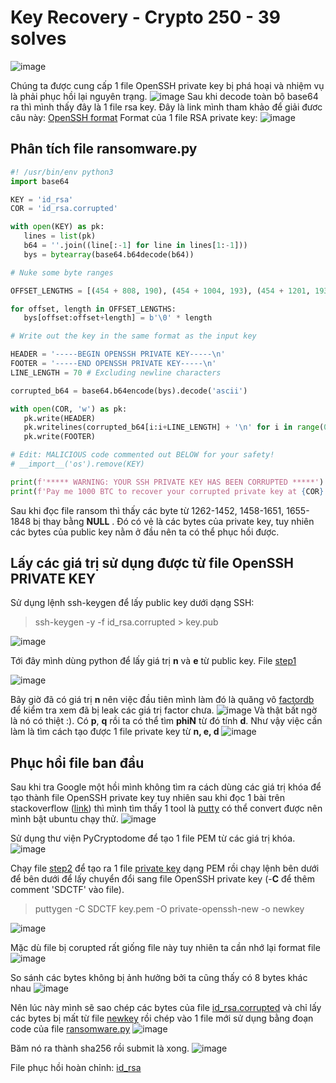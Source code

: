 # Key Recovery - Crypto 250 - 39 solves
![image](https://user-images.githubusercontent.com/92845822/167410209-c5f6a18c-c9ea-4812-9273-5092fb48cfca.png)

Chúng ta được cung cấp 1 file OpenSSH private key bị phá hoại và nhiệm vụ là phải phục hồi lại nguyên trạng. 
![image](https://user-images.githubusercontent.com/92845822/167399716-e59e7a95-e7b8-49f1-be85-9cb0cd7f7c9e.png)
Sau khi decode toàn bộ base64 ra thì mình thấy đây là 1 file rsa key. Đây là link mình tham khảo để giải đươc câu này: [OpenSSH format](https://coolaj86.com/articles/openssh-vs-openssl-key-formats/)
Format của 1 file RSA private key: 
![image](https://user-images.githubusercontent.com/92845822/167376189-7c72b22b-638f-4e7d-9ccd-a0e98ac31306.png)
## Phân tích file ransomware.py

 ```python
 #! /usr/bin/env python3
import base64

KEY = 'id_rsa'
COR = 'id_rsa.corrupted'

with open(KEY) as pk:
    lines = list(pk)
    b64 = ''.join((line[:-1] for line in lines[1:-1]))
    bys = bytearray(base64.b64decode(b64))

# Nuke some byte ranges

OFFSET_LENGTHS = [(454 + 808, 190), (454 + 1004, 193), (454 + 1201, 193)] # Specific to this type of key, may not work for others...

for offset, length in OFFSET_LENGTHS:
    bys[offset:offset+length] = b'\0' * length

# Write out the key in the same format as the input key

HEADER = '-----BEGIN OPENSSH PRIVATE KEY-----\n'
FOOTER = '-----END OPENSSH PRIVATE KEY-----\n'
LINE_LENGTH = 70 # Excluding newline characters

corrupted_b64 = base64.b64encode(bys).decode('ascii')

with open(COR, 'w') as pk:
    pk.write(HEADER)
    pk.writelines(corrupted_b64[i:i+LINE_LENGTH] + '\n' for i in range(0, len(corrupted_b64), LINE_LENGTH))
    pk.write(FOOTER)

# Edit: MALICIOUS code commented out BELOW for your safety!
# __import__('os').remove(KEY)

print(f'***** WARNING: YOUR SSH PRIVATE KEY HAS BEEN CORRUPTED *****')
print(f'Pay me 1000 BTC to recover your corrupted private key at {COR}')
 ```
Sau khi đọc file ransom thì thấy các byte từ 1262-1452, 1458-1651, 1655-1848 bị thay bằng **NULL** . Đó có vẻ là các bytes của private key, tuy nhiên các bytes của public key nằm ở đầu nên ta có thể phục hồi được.

## Lấy các giá trị sử dụng được từ file OpenSSH PRIVATE KEY
Sử dụng lệnh ssh-keygen để lấy public key dưới dạng SSH:
> ssh-keygen -y -f id_rsa.corrupted > key.pub

![image](https://user-images.githubusercontent.com/92845822/167352018-603e044e-cf01-4673-9e09-3e645d0e0817.png)

Tới đây mình dùng python để lấy giá trị **n** và **e** từ public key. File [step1](https://github.com/Tsouth113/San-Diego/blob/main/Key_recovery/step1.py)

![image](https://user-images.githubusercontent.com/92845822/167362784-1253bd9a-7d42-417c-bcbb-5793cac52e6c.png)

Bây giờ đã có giá trị **n** nên việc đầu tiên mình làm đó là quăng vô [factordb](factordb.com) để kiểm tra xem đã bị leak các giá trị factor chưa. 
![image](https://user-images.githubusercontent.com/92845822/167366296-29dd2610-f029-45c6-a133-583994b9e993.png)
Và thật bất ngờ là nó có thiệt :). Có **p**, **q** rồi ta có thể tìm **phiN** từ đó tính **d**. Như vậy việc cần làm là tìm cách tạo được 1 file private key từ **n, e, d**
![image](https://user-images.githubusercontent.com/92845822/167400154-8ebf8a14-22e5-4a70-950b-9b5cec837153.png)

## Phục hồi file ban đầu
Sau khi tra Google một hồi mình không tìm ra cách dùng các giá trị khóa để tạo thành file OpenSSH private key tuy nhiên sau khi đọc 1 bài trên stackoverflow ([link](https://stackoverflow.com/questions/54994641/openssh-private-key-to-rsa-private-key)) thì mình tìm thấy 1 tool là [putty](https://github.com/github/putty) có thể convert được nên mình bật ubuntu chạy thử.
![image](https://user-images.githubusercontent.com/92845822/167402050-aae828c2-5093-4756-9fe6-771883a5751f.png)

Sử dụng thư viện PyCryptodome để tạo 1 file PEM từ các giá trị khóa. 
![image](https://user-images.githubusercontent.com/92845822/167402665-9f8e46f2-89a6-4ee6-9556-ab6321d583f3.png)

Chạy file [step2](https://github.com/Tsouth113/San-Diego/blob/main/Key_recovery/step2.py) để tạo ra 1 file [private key](https://github.com/Tsouth113/San-Diego/blob/main/Key_recovery/key.pem) dạng PEM rồi chạy lệnh bên dưới để bên dưới để lấy chuyển đổi sang file OpenSSH private key (-**C** để thêm comment 'SDCTF' vào file).
>puttygen -C SDCTF key.pem -O private-openssh-new -o newkey

![image](https://user-images.githubusercontent.com/92845822/167403631-4afbb923-bae4-4af0-bba3-6886c953cb23.png)

Mặc dù file bị corupted rất giống file này tuy nhiên ta cần nhớ lại format file
![image](https://user-images.githubusercontent.com/92845822/167411130-d1eb2b5d-9452-4106-9a12-eb1f62959329.png)

So sánh các bytes không bị ảnh hưởng bởi ta cũng thấy có 8 bytes khác nhau
![image](https://user-images.githubusercontent.com/92845822/167412575-9122882d-00bd-4888-b284-175e894a5b61.png)

Nên lúc này mình sẽ sao chép các bytes của file [id_rsa.corrupted]() và chỉ lấy các bytes bị mất từ file [newkey]() rồi chép vào 1 file mới sử dụng bằng đoạn code của file [ransomware.py]()
![image](https://user-images.githubusercontent.com/92845822/167408675-c81b2cbe-2976-4a03-ae1a-bd2818df1324.png)

Băm nó ra thành sha256 rồi submit là xong.
![image](https://user-images.githubusercontent.com/92845822/167402924-898b712d-5b84-43af-9286-997973ad32a8.png)

File phục hồi hoàn chỉnh: [id_rsa](https://github.com/Tsouth113/San-Diego/blob/main/Key_recovery/id_rsa)